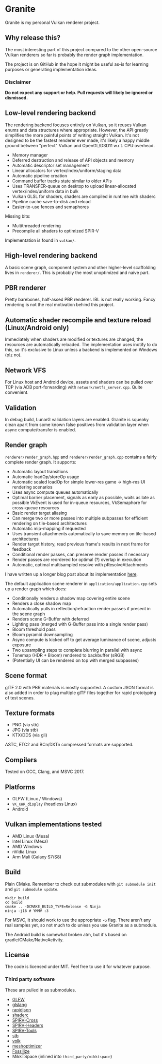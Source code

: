 # Granite

Granite is my personal Vulkan renderer project.

## Why release this?

The most interesting part of this project compared to the other open-source Vulkan renderers so far
is probably the render graph implementation.

The project is on GitHub in the hope it might be useful as-is
for learning purposes or generating implementation ideas.

### Disclaimer

**Do not expect any support or help.
Pull requests will likely be ignored or dismissed.**

## Low-level rendering backend

The rendering backend focuses entirely on Vulkan,
so it reuses Vulkan enums and data structures where appropriate.
However, the API greatly simplifies the more painful points of writing straight Vulkan.
It's not designed to be the fastest renderer ever made, it's likely a happy middle ground between
"perfect" Vulkan and OpenGL/D3D11 w.r.t. CPU overhead.

- Memory manager
- Deferred destruction and release of API objects and memory
- Automatic descriptor set management
- Linear allocators for vertex/index/uniform/staging data
- Automatic pipeline creation
- Command buffer tracks state similar to older APIs
- Uses TRANSFER-queue on desktop to upload linear-allocated vertex/index/uniform data in bulk
- Vulkan GLSL for shaders, shaders are compiled in runtime with shaderc
- Pipeline cache save-to-disk and reload
- Easier-to-use fences and semaphores

Missing bits:
- Multithreaded rendering
- Precompile all shaders to optimized SPIR-V

Implementation is found in `vulkan/`.

## High-level rendering backend

A basic scene graph, component system and other higher-level scaffolding lives in `renderer/`.
This is probably the most unoptimized and naive part.

## PBR renderer

Pretty barebones, half-assed PBR renderer. IBL is not really working.
Fancy rendering is not the real motivation behind this project.

## Automatic shader recompile and texture reload (Linux/Android only)

Immediately when shaders are modified or textures are changed, the resources are automatically reloaded.
The implementation uses inotify to do this,
so it's exclusive to Linux unless a backend is implemented on Windows (plz no).

## Network VFS

For Linux host and Android device,
assets and shaders can be pulled over TCP (via ADB port-forwarding) with `network/netfs_server.cpp`.
Quite convenient.

## Validation

In debug build, LunarG validation layers are enabled.
Granite is squeaky clean apart from some known false positives from validation layer
when async compute/transfer is enabled.

## Render graph

`renderer/render_graph.hpp` and `renderer/render_graph.cpp` contains a fairly complete
render graph. It supports:

- Automatic layout transitions
- Automatic loadOp/storeOp usage
- Automatic scaled loadOp for simple lower-res game -> high-res UI rendering scenarios
- Uses async compute queues automatically
- Optimal barrier placement, signals as early as possible, waits as late as possible
  VkEvent is used for in-queue resources, VkSemaphore for cross-queue resources
- Basic render target aliasing
- Can merge two or more passes into multiple subpasses for efficient rendering on tile-based architectures
- Automatic mip-mapping if requested
- Uses transient attachments automatically to save memory on tile-based architectures
- Render target history, read previous frame's results in next frame for feedback
- Conditional render passes, can preserve render passes if necessary
- Render passes are reordered for optimal (?) overlap in execution
- Automatic, optimal multisampled resolve with pResolveAttachments

I have written up a longer blog post about its implementation
[here](http://themaister.net/blog/2017/08/15/render-graphs-and-vulkan-a-deep-dive/).

The default application scene renderer in `application/application.cpp` sets up
a render graph which does:
- Conditionally renders a shadow map covering entire scene
- Renders a close shadow map
- Automatically pulls in reflection/refraction render passes if present in the scene graph
- Renders scene G-Buffer with deferred
- Lighting pass (merged with G-Buffer pass into a single render pass)
- Bloom threshold pass
- Bloom pyramid downsampling
- Async compute is kicked off to get average luminance of scene, adjusts exposure
- Two upsampling steps to complete blurring in parallel with async
- Tonemap (HDR + Bloom) rendered to backbuffer (sRGB)
- (Potentially UI can be rendered on top with merged subpasses)

## Scene format

glTF 2.0 with PBR materials is mostly supported.
A custom JSON format is also added in order to plug multiple
glTF files together for rapid prototyping of test scenes.

## Texture formats

- PNG (via stb)
- JPG (via stb)
- KTX/DDS (via gli)

ASTC, ETC2 and BCn/DXTn compressed formats are supported.

## Compilers

Tested on GCC, Clang, and MSVC 2017.

## Platforms

- GLFW (Linux / Windows)
- `VK_KHR_display` (headless Linux)
- Android

## Vulkan implementations tested

- AMD Linux (Mesa)
- Intel Linux (Mesa)
- AMD Windows
- nVidia Linux
- Arm Mali (Galaxy S7/S8)

## Build

Plain CMake. Remember to check out submodules with `git submodule init` and `git submodule update`.

```
mkdir build
cd build
cmake .. -DCMAKE_BUILD_TYPE=Release -G Ninja
ninja -j16 # YMMV :3
```

For MSVC, it should work to use the appropriate `-G` flag.
There aren't any real samples yet, so not much to do unless you use Granite as a submodule.

The Android build is somewhat broken atm, but it's based on gradle/CMake/NativeActivity.

## License

The code is licensed under MIT. Feel free to use it for whatever purpose.

### Third party software

These are pulled in as submodules.

- [GLFW](https://github.com/glfw/glfw)
- [glslang](https://github.com/google/glslang.git)
- [rapidjson](https://github.com/miloyip/rapidjson)
- [shaderc](https://github.com/google/shaderc.git)
- [SPIRV-Cross](https://github.com/KhronosGroup/SPIRV-Cross)
- [SPIRV-Headers](https://github.com/KhronosGroup/SPIRV-Headers)
- [SPIRV-Tools](https://github.com/KhronosGroup/SPIRV-Tools)
- [stb](https://github.com/nothings/stb)
- [volk](https://github.com/zeux/volk)
- [meshoptimizer](https://github.com/zeux/meshoptimizer)
- [Fossilize](https://github.com/Themaister/Fossilize)
- MikkTSpace (inlined into `third_party/mikktspace`)

